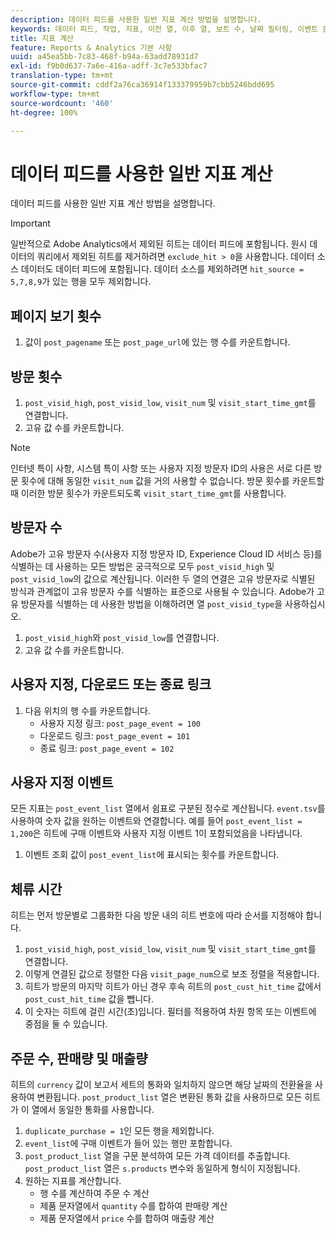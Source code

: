 ```yaml
---
description: 데이터 피드를 사용한 일반 지표 계산 방법을 설명합니다.
keywords: 데이터 피드, 작업, 지표, 이전 열, 이후 열, 보트 수, 날짜 필터링, 이벤트 문자열, 일반, 공식
title: 지표 계산
feature: Reports & Analytics 기본 사항
uuid: a45ea5bb-7c83-468f-b94a-63add78931d7
exl-id: f9b0d637-7a6e-416a-adff-3c7e533bfac7
translation-type: tm+mt
source-git-commit: cddf2a76ca36914f133379959b7cbb5246bdd695
workflow-type: tm+mt
source-wordcount: '460'
ht-degree: 100%

---
```


# 데이터 피드를 사용한 일반 지표 계산

데이터 피드를 사용한 일반 지표 계산 방법을 설명합니다.

>[!IMPORTANT]
>
>일반적으로 Adobe Analytics에서 제외된 히트는 데이터 피드에 포함됩니다. 원시 데이터의 쿼리에서 제외된 히트를 제거하려면 `exclude_hit > 0`을 사용합니다. 데이터 소스 데이터도 데이터 피드에 포함됩니다. 데이터 소스를 제외하려면 `hit_source = 5,7,8,9`가 있는 행을 모두 제외합니다.

## 페이지 보기 횟수

1. 값이 `post_pagename` 또는 `post_page_url`에 있는 행 수를 카운트합니다.

## 방문 횟수

1. `post_visid_high`, `post_visid_low`, `visit_num` 및 `visit_start_time_gmt`를 연결합니다.
1. 고유 값 수를 카운트합니다.

>[!NOTE]
>
>인터넷 특이 사항, 시스템 특이 사항 또는 사용자 지정 방문자 ID의 사용은 서로 다른 방문 횟수에 대해 동일한 `visit_num` 값을 거의 사용할 수 없습니다. 방문 횟수를 카운트할 때 이러한 방문 횟수가 카운트되도록 `visit_start_time_gmt`를 사용합니다.

## 방문자 수

Adobe가 고유 방문자 수(사용자 지정 방문자 ID, Experience Cloud ID 서비스 등)를 식별하는 데 사용하는 모든 방법은 궁극적으로 모두 `post_visid_high` 및 `post_visid_low`의 값으로 계산됩니다. 이러한 두 열의 연결은 고유 방문자로 식별된 방식과 관계없이 고유 방문자 수를 식별하는 표준으로 사용될 수 있습니다. Adobe가 고유 방문자를 식별하는 데 사용한 방법을 이해하려면 열 `post_visid_type`을 사용하십시오.

1. `post_visid_high`와 `post_visid_low`를 연결합니다.
2. 고유 값 수를 카운트합니다.

## 사용자 지정, 다운로드 또는 종료 링크

1. 다음 위치의 행 수를 카운트합니다.
   * 사용자 지정 링크: `post_page_event = 100`
   * 다운로드 링크: `post_page_event = 101`
   * 종료 링크: `post_page_event = 102`

## 사용자 지정 이벤트

모든 지표는 `post_event_list` 열에서 쉼표로 구분된 정수로 계산됩니다. `event.tsv`를 사용하여 숫자 값을 원하는 이벤트와 연결합니다. 예를 들어 `post_event_list = 1,200`은 히트에 구매 이벤트와 사용자 지정 이벤트 1이 포함되었음을 나타냅니다.

1. 이벤트 조회 값이 `post_event_list`에 표시되는 횟수를 카운트합니다.

## 체류 시간

히트는 먼저 방문별로 그룹화한 다음 방문 내의 히트 번호에 따라 순서를 지정해야 합니다.

1. `post_visid_high`, `post_visid_low`, `visit_num` 및 `visit_start_time_gmt`를 연결합니다.
2. 이렇게 연결된 값으로 정렬한 다음 `visit_page_num`으로 보조 정렬을 적용합니다.
3. 히트가 방문의 마지막 히트가 아닌 경우 후속 히트의 `post_cust_hit_time` 값에서 `post_cust_hit_time` 값을 뺍니다.
4. 이 숫자는 히트에 걸린 시간(초)입니다. 필터를 적용하여 차원 항목 또는 이벤트에 중점을 둘 수 있습니다.

## 주문 수, 판매량 및 매출량

히트의 `currency` 값이 보고서 세트의 통화와 일치하지 않으면 해당 날짜의 전환율을 사용하여 변환됩니다. `post_product_list` 열은 변환된 통화 값을 사용하므로 모든 히트가 이 열에서 동일한 통화를 사용합니다.

1. `duplicate_purchase = 1`인 모든 행을 제외합니다.
2. `event_list`에 구매 이벤트가 들어 있는 행만 포함합니다.
3. `post_product_list` 열을 구문 분석하여 모든 가격 데이터를 추출합니다. `post_product_list` 열은 `s.products` 변수와 동일하게 형식이 지정됩니다.
4. 원하는 지표를 계산합니다.
   * 행 수를 계산하여 주문 수 계산
   * 제품 문자열에서 `quantity` 수를 합하여 판매량 계산
   * 제품 문자열에서 `price` 수를 합하여 매출량 계산
